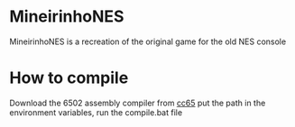 # MineirinhoNES

MineirinhoNES is a recreation of the original game for the old NES console

# How to compile

Download the 6502 assembly compiler from [cc65](https://cc65.github.io/) put the path in the environment variables, run the compile.bat file